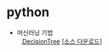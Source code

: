 # python

- 머신러닝 기법<br>
   .[DecisionTree](180511_DecisionTree.html) [[소스 다운로드]](180511_DecisionTree.ipynb)
